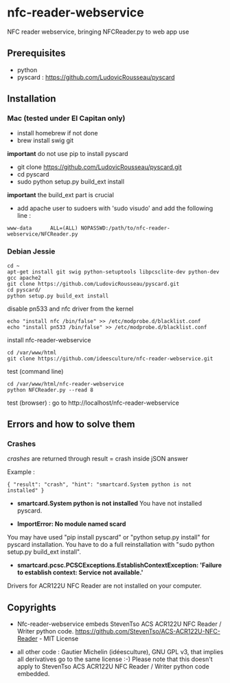 # nfc-reader-webservice
NFC reader webservice, bringing NFCReader.py to web app use

## Prerequisites

- python
- pyscard : https://github.com/LudovicRousseau/pyscard

## Installation 

### Mac (tested under El Capitan only)

- install homebrew if not done
- brew install swig git

**important** do not use pip to install pyscard

- git clone https://github.com/LudovicRousseau/pyscard.git
- cd pyscard
- sudo python setup.py build_ext install

**important** the build_ext part is crucial

- add apache user to sudoers with 'sudo visudo' and add the following line :

````
www-data      ALL=(ALL) NOPASSWD:/path/to/nfc-reader-webservice/NFCReader.py
````

### Debian Jessie

````
cd ~ 
apt-get install git swig python-setuptools libpcsclite-dev python-dev gcc apache2
git clone https://github.com/LudovicRousseau/pyscard.git
cd pyscard/
python setup.py build_ext install
````

disable pn533 and nfc driver from the kernel

````
echo "install nfc /bin/false" >> /etc/modprobe.d/blacklist.conf
echo "install pn533 /bin/false" >> /etc/modprobe.d/blacklist.conf
````

install nfc-reader-webservice

````
cd /var/www/html
git clone https://github.com/ideesculture/nfc-reader-webservice.git
````

test (command line)

````
cd /var/www/html/nfc-reader-webservice
python NFCReader.py --read 8
````

test (browser) : go to http://localhost/nfc-reader-webservice



## Errors and how to solve them

### Crashes

*crashes* are returned through result = crash inside jSON answer

Example :
````
{ "result": "crash", "hint": "smartcard.System python is not installed" }
````

- **smartcard.System python is not installed**
You have not installed pyscard.

- **ImportError: No module named scard**

You may have used "pip install pyscard" or "python setup.py install" for pyscard installation. You have to do a full reinstallation with "sudo python setup.py build_ext install".

- **smartcard.pcsc.PCSCExceptions.EstablishContextException: 'Failure to establish context: Service not available.'**

Drivers for ACR122U NFC Reader are not installed on your computer.

## Copyrights

- Nfc-reader-webservice embeds StevenTso ACS ACR122U NFC Reader / Writer python code. 
https://github.com/StevenTso/ACS-ACR122U-NFC-Reader - MIT License

- all other code : Gautier Michelin (idéesculture), GNU GPL v3, that implies all derivatives go to the same license :-) Please note that this doesn't apply 
to StevenTso ACS ACR122U NFC Reader / Writer python code embedded.
